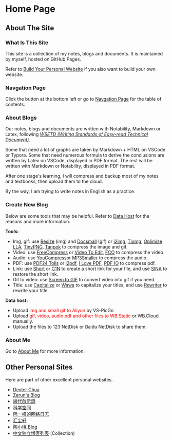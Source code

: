 # Home Page

## About The Site

### What Is This Site

This site is a collection of my notes, blogs and documents. It is maintained by myself, hosted on GitHub Pages. 

Refer to [Build Your Personal Website](Blogs/Mixed/BuildYourSite.md) if you also want to build your own website.

### Navgation Page

Click the button at the bottom left or go to [Navgation Page](_sidebar.md) for the table of contents.

### About Blogs

Our notes, blogs and documents are written with Notability, Markdown or Latex, following [*WSETD (Writing Standards of Easy-read Technical Document)*](Projects\WSETD\OutlineOfWSETD.md). 

Some that need a lot of graphs are taken by Markdown + HTML on VSCode or Typora. Some that need numerous formula to derive the conclusions are written by Latex on VSCode, displayed in PDF format. The rest will be written with Markdown or Notability, displayed in PDF format. 

After one stage's learning, I will compress and backup most of my notes and textbooks, then upload them to the cloud.

By the way, I am trying to write notes in English as a practice.

### Create New Blog

Below are some tools that may be helpful. Refer to [Data Host](Blogs\SiteFeatures\Data%20Host.md) for the reasons and more information.

**Tools:**
- Img, gif: use [Resize](https://bulkresizephotos.com/zh?preset=true&type=filesize&filesize=80000) (img) and [Docsmall](https://docsmall.com/gif-compress) (gif) <span class='tinyscript'>or [i2img](https://www.i2img.com/image-compressor), [Tiomg](https://tiomg.org/compress-image), [Oplimize LLA](https://imagecompressor.com), [TinyPNG](https://tinypng.com/), [Tanpok](https://tool.tanpok.com/#/ImgCompress)</span> to compress the image and gif.
- Video: use [FreeCompress](https://freecompress.com/) <span class='tinyscript'>or [Video To Edit](https://www.video2edit.com), [FCO](https://compress-video.file-converter-online.com/#google_vignette)</span> to compress the video.
- Audio: use [YouCompress](https://www.youcompress.com/)<span class='tinyscript'>or [MP3Smaller](https://www.mp3smaller.com/)</span> to compress the audio.
- PDF: use [PDF24 Tolls](https://tools.pdf24.org/zh/compress-pdf) <span class='tinyscript'> or [i2pdf](https://www.i2pdf.com/compress-pdf), [I Love PDF](https://www.ilovepdf.com/), [PDF IO](https://pdf.io/compress/)</span> to compress pdf.
- Link: use [Short](https://d.igdu.xyz/)<span class='tinyscript'> or [C1N](https://www.c1n.cn/)</span> to create a short link for your file, and use [SINA](https://www.sina.lt/restore.html) to restore the short link.
- Git to video: use [Screen to GIF]() to convert video into gif if you need.
- Title: use [Capitalize](https://capitalizemytitle.com/style/APA/) <span class='tinyscript'>or [Wawa](https://www.iamwawa.cn/daxiaoxie.html)</span> to capitalize your titles, and use [Rewriter](https://capitalizemytitle.com/ai-title-rewriter/) to rewrite your title.

**Data host:**
- Upload <span style="color:red">img and small gif to Aliyun</span> by VS-PicGo
- Upload <span style="color:red">gif, video, audio pdf and other files to WB.Static</span> or WB.Cloud manually. <span style="color:red">
- Upload the files to 123 NetDisk or Baidu NetDisk to share them.


### About Me

Go to [About Me](README.md) for more information.


## Other Personal Sites

Here are part of other excellent personal websites.


- [Dexter Chua](https://dec41.user.srcf.net/)
- [Zerun's Blog](https://blog.zeruns.tech/category/%E5%AD%A6%E4%B9%A0%E7%AC%94%E8%AE%B0/)
- [線代啟示錄](https://ccjou.wordpress.com/)
- [科学空间](https://spaces.ac.cn/archives/1615)
- [阮一峰的网络日志](https://www.ruanyifeng.com/blog/developer/)
- [汇尘轩](https://kirigaya.cn/home)
- [陶小桃 Blog](https://www.52txr.cn/)
- [中文独立博客列表](https://github.com/timqian/chinese-independent-blogs) (Collection) 
